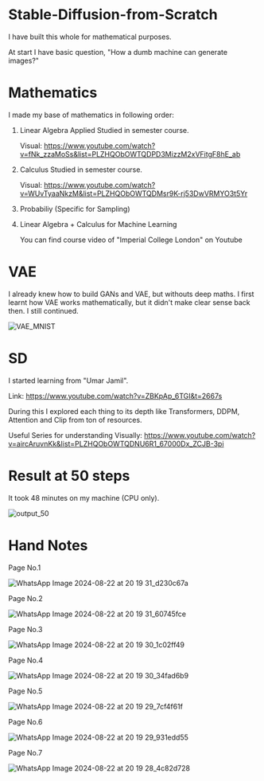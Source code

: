 # Stable-Diffusion-from-Scratch

I have built this whole for mathematical purposes.

At start I have basic question, "How a dumb machine can generate images?"

# Mathematics

I made my base of mathematics in following order:

  1. Linear Algebra Applied
       Studied in semester course.

       Visual: https://www.youtube.com/watch?v=fNk_zzaMoSs&list=PLZHQObOWTQDPD3MizzM2xVFitgF8hE_ab
  2. Calculus
       Studied in semester course.

       Visual: https://www.youtube.com/watch?v=WUvTyaaNkzM&list=PLZHQObOWTQDMsr9K-rj53DwVRMYO3t5Yr
  3. Probabiliy (Specific for Sampling)
  4. Linear Algebra + Calculus for Machine Learning

       You can find course video of "Imperial College London" on Youtube

# VAE
I already knew how to build GANs and VAE, but withouts deep maths. I first learnt how VAE works mathematically, but it didn't make clear sense back then. I still continued.

![VAE_MNIST](https://github.com/user-attachments/assets/b00eb261-c39b-4c05-b591-50e28ab2afd8)


# SD
I started learning from "Umar Jamil".

  Link: https://www.youtube.com/watch?v=ZBKpAp_6TGI&t=2667s


  During this I explored each thing to its depth like Transformers, DDPM, Attention and Clip from ton of resources.


  Useful Series for understanding Visually: https://www.youtube.com/watch?v=aircAruvnKk&list=PLZHQObOWTQDNU6R1_67000Dx_ZCJB-3pi

# Result at 50 steps

It took 48 minutes on my machine (CPU only).

![output_50](https://github.com/user-attachments/assets/5d3fa831-bebf-49de-b0e6-990231333132)


# Hand Notes

Page No.1
   
   ![WhatsApp Image 2024-08-22 at 20 19 31_d230c67a](https://github.com/user-attachments/assets/f8e143c6-665a-4c18-a4e9-c65cb6acd676)

Page No.2

   ![WhatsApp Image 2024-08-22 at 20 19 31_60745fce](https://github.com/user-attachments/assets/c3fe0d9e-704f-4e9f-a398-0dc20e36c2e6)

Page No.3

   ![WhatsApp Image 2024-08-22 at 20 19 30_1c02ff49](https://github.com/user-attachments/assets/8d38dc75-9d3a-49a1-8014-24e53965ee62)

Page No.4

   ![WhatsApp Image 2024-08-22 at 20 19 30_34fad6b9](https://github.com/user-attachments/assets/a5bc91b1-823b-4a60-898f-1f6d9f767226)

Page No.5

  ![WhatsApp Image 2024-08-22 at 20 19 29_7cf4f61f](https://github.com/user-attachments/assets/774ff95a-3fb8-494d-9249-59acaa802f30)

Page No.6

  ![WhatsApp Image 2024-08-22 at 20 19 29_931edd55](https://github.com/user-attachments/assets/0d22e3ef-9d99-4856-925a-9055220158c2)

Page No.7

  ![WhatsApp Image 2024-08-22 at 20 19 28_4c82d728](https://github.com/user-attachments/assets/d44616d7-6336-4615-9334-7e0d7b7b1d47)






